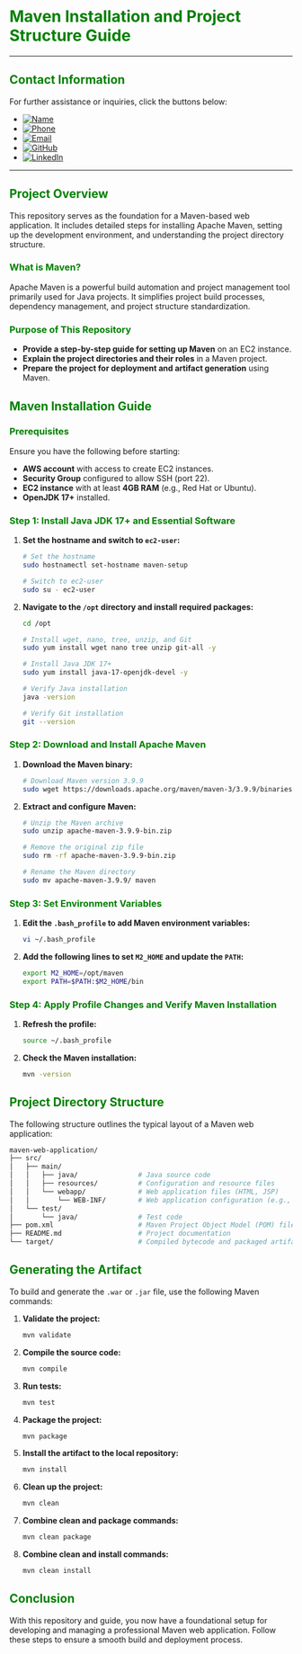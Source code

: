# **<span style="color:green">Maven Installation and Project Structure Guide</span>**
---

## **<span style="color:green">Contact Information</span>**

For further assistance or inquiries, click the buttons below:

- [![Name](https://img.shields.io/badge/Name-Nditafon%20Hyson%20Nuigho-brightgreen)](mailto:nditafonhysonn@gmail.com)
- [![Phone](https://img.shields.io/badge/Phone-%2B237679638540-brightgreen)](tel:+237679638540)
- [![Email](https://img.shields.io/badge/Email-nditafonhysonn%40gmail.com-blue)](mailto:nditafonhysonn@gmail.com)
- [![GitHub](https://img.shields.io/badge/GitHub-Hyson--Wayne-lightgrey?logo=github)](https://github.com/Hyson-Wayne)
- [![LinkedIn](https://img.shields.io/badge/LinkedIn-nditafon--hyson-blue?logo=linkedin)](https://www.linkedin.com/in/nditafon-hyson-762a6623b/)

---
## **<span style="color:green">Project Overview</span>**
This repository serves as the foundation for a Maven-based web application. It includes detailed steps for installing Apache Maven, setting up the development environment, and understanding the project directory structure.

### **<span style="color:green">What is Maven?</span>**
Apache Maven is a powerful build automation and project management tool primarily used for Java projects. It simplifies project build processes, dependency management, and project structure standardization.

### **<span style="color:green">Purpose of This Repository</span>**
- **Provide a step-by-step guide for setting up Maven** on an EC2 instance.
- **Explain the project directories and their roles** in a Maven project.
- **Prepare the project for deployment and artifact generation** using Maven.

## **<span style="color:green">Maven Installation Guide</span>**

### **<span style="color:green">Prerequisites</span>**
Ensure you have the following before starting:
- **AWS account** with access to create EC2 instances.
- **Security Group** configured to allow SSH (port 22).
- **EC2 instance** with at least **4GB RAM** (e.g., Red Hat or Ubuntu).
- **OpenJDK 17+** installed.

### **<span style="color:green">Step 1: Install Java JDK 17+ and Essential Software</span>**
1. **Set the hostname and switch to `ec2-user`:**
    ```bash
    # Set the hostname
    sudo hostnamectl set-hostname maven-setup

    # Switch to ec2-user
    sudo su - ec2-user
    ```

2. **Navigate to the `/opt` directory and install required packages:**
    ```bash
    cd /opt

    # Install wget, nano, tree, unzip, and Git
    sudo yum install wget nano tree unzip git-all -y

    # Install Java JDK 17+
    sudo yum install java-17-openjdk-devel -y

    # Verify Java installation
    java -version

    # Verify Git installation
    git --version
    ```

### **<span style="color:green">Step 2: Download and Install Apache Maven</span>**
1. **Download the Maven binary:**
    ```bash
    # Download Maven version 3.9.9
    sudo wget https://downloads.apache.org/maven/maven-3/3.9.9/binaries/apache-maven-3.9.9-bin.zip
    ```

2. **Extract and configure Maven:**
    ```bash
    # Unzip the Maven archive
    sudo unzip apache-maven-3.9.9-bin.zip

    # Remove the original zip file
    sudo rm -rf apache-maven-3.9.9-bin.zip

    # Rename the Maven directory
    sudo mv apache-maven-3.9.9/ maven
    ```

### **<span style="color:green">Step 3: Set Environment Variables</span>**
1. **Edit the `.bash_profile` to add Maven environment variables:**
    ```bash
    vi ~/.bash_profile
    ```

2. **Add the following lines to set `M2_HOME` and update the `PATH`:**
    ```bash
    export M2_HOME=/opt/maven
    export PATH=$PATH:$M2_HOME/bin
    ```

### **<span style="color:green">Step 4: Apply Profile Changes and Verify Maven Installation</span>**
1. **Refresh the profile:**
    ```bash
    source ~/.bash_profile
    ```

2. **Check the Maven installation:**
    ```bash
    mvn -version
    ```

## **<span style="color:green">Project Directory Structure</span>**
The following structure outlines the typical layout of a Maven web application:
```bash
maven-web-application/
├── src/
│   ├── main/
│   │   ├── java/               # Java source code
│   │   ├── resources/          # Configuration and resource files
│   │   └── webapp/             # Web application files (HTML, JSP)
│   │       └── WEB-INF/        # Web application configuration (e.g., web.xml)
│   └── test/
│       └── java/               # Test code
├── pom.xml                     # Maven Project Object Model (POM) file
├── README.md                   # Project documentation
└── target/                     # Compiled bytecode and packaged artifacts (generated by Maven)
```

## **<span style="color:green">Generating the Artifact</span>**

To build and generate the `.war` or `.jar` file, use the following Maven commands:

1. **Validate the project:**
    ```bash
    mvn validate
    ```

2. **Compile the source code:**
    ```bash
    mvn compile
    ```

3. **Run tests:**
    ```bash
    mvn test
    ```

4. **Package the project:**
    ```bash
    mvn package
    ```

5. **Install the artifact to the local repository:**
    ```bash
    mvn install
    ```

6. **Clean up the project:**
    ```bash
    mvn clean
    ```

7. **Combine clean and package commands:**
    ```bash
    mvn clean package
    ```

8. **Combine clean and install commands:**
    ```bash
    mvn clean install
    ```

## **<span style="color:green">Conclusion</span>**
With this repository and guide, you now have a foundational setup for developing and managing a professional Maven web application. Follow these steps to ensure a smooth build and deployment process.
